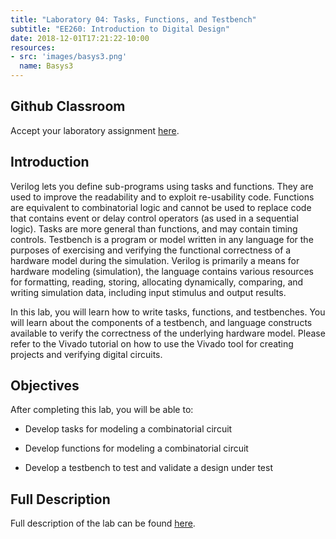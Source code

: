 ```yaml
---
title: "Laboratory 04: Tasks, Functions, and Testbench"
subtitle: "EE260: Introduction to Digital Design"
date: 2018-12-01T17:21:22-10:00
resources:
- src: 'images/basys3.png'
  name: Basys3
---
```

## Github Classroom
Accept your laboratory assignment [here](TBD).

## Introduction
Verilog lets you define sub-programs using tasks and functions. They are used to improve the readability
and to exploit re-usability code. Functions are equivalent to combinatorial logic and cannot be used to
replace code that contains event or delay control operators (as used in a sequential logic). Tasks are
more general than functions, and may contain timing controls. Testbench is a program or model written in
any language for the purposes of exercising and verifying the functional correctness of a hardware model
during the simulation. Verilog is primarily a means for hardware modeling (simulation), the language
contains various resources for formatting, reading, storing, allocating dynamically, comparing, and writing
simulation data, including input stimulus and output results.

In this lab, you will learn how to write tasks, functions, and testbenches. You will learn about the
components of a testbench, and language constructs available to verify the correctness of the underlying
hardware model. Please refer to the Vivado tutorial on how to use the Vivado tool for creating projects and verifying digital circuits.

## Objectives
After completing this lab, you will be able to:

- Develop tasks for modeling a combinatorial circuit

- Develop functions for modeling a combinatorial circuit

- Develop a testbench to test and validate a design under test

## Full Description

Full description of the lab can be found [here](https://www.xilinx.com/support/documentation/university/Vivado-Teaching/HDL-Design/2015x/Verilog/docs-pdf/lab4.pdf).
